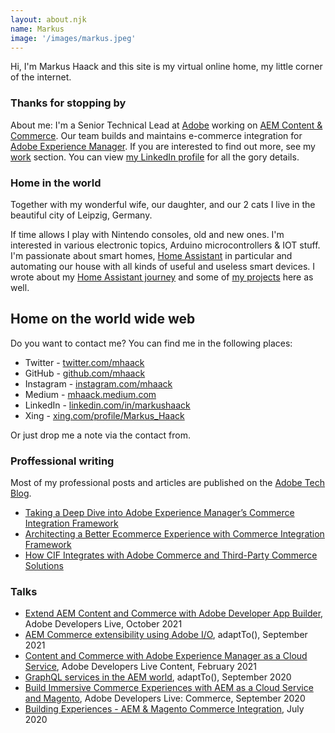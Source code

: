 ```yaml
---
layout: about.njk
name: Markus
image: '/images/markus.jpeg'
---
```


Hi, I'm Markus Haack and this site is my virtual online home, my little corner of the internet.

### Thanks for stopping by

About me: I'm a Senior Technical Lead at [Adobe](https://www.adobe.com) working on [AEM Content & Commerce](https://experienceleague.adobe.com/docs/experience-manager-cloud-service/content-and-commerce/home.html). Our team builds and maintains e-commerce integration for [Adobe Experience Manager](https://www.adobe.com/marketing/experience-manager.html). If you are interested to find out more, see my [work](/work) section. You can view [my LinkedIn profile](https://de.linkedin.com/in/markushaack/) for all the gory details.

### Home in the world

Together with my wonderful wife, our daughter, and our 2 cats I live in the beautiful city of Leipzig, Germany.

If time allows I play with Nintendo consoles, old and new ones. I'm interested in various electronic topics, Arduino microcontrollers & IOT stuff. I'm passionate about smart homes, [Home Assistant](https://www.home-assistant.io/) in particular and automating our house with all kinds of useful and useless smart devices. I wrote about my [Home Assistant journey](/home-assistant) and some of [my projects](/projects) here as well.

## Home on the world wide web

Do you want to contact me? You can find me in the following places:

-   Twitter - [twitter.com/mhaack](https://twitter.com/mhaack)
-   GitHub - [github.com/mhaack](https://github.com/mhaack)
-   Instagram - [instagram.com/mhaack](https://instagram.com/mhaack)
-   Medium - [mhaack.medium.com](https://mhaack.medium.com/)
-   LinkedIn - [linkedin.com/in/markushaack](https://de.linkedin.com/in/markushaack)
-   Xing - [xing.com/profile/Markus_Haack](https://www.xing.com/profile/Markus_Haack/)

Or just drop me a note via the contact from.

### Proffessional writing

Most of my professional posts and articles are published on the [Adobe Tech Blog](https://medium.com/adobetech).

-   [Taking a Deep Dive into Adobe Experience Manager’s Commerce Integration Framework](https://medium.com/adobetech/taking-a-deep-dive-into-adobe-experience-managers-commerce-integration-framework-631947b0a9a7)
-   [Architecting a Better Ecommerce Experience with Commerce Integration Framework](https://medium.com/adobetech/architecting-a-better-ecommerce-experience-with-adobe-experience-managers-commerce-integration-712feef5de8)
-   [How CIF Integrates with Adobe Commerce and Third-Party Commerce Solutions](https://medium.com/adobetech/how-cif-integrates-with-adobe-commerce-and-third-party-commerce-solutions-5a5efb8da2a0)

### Talks

-   [Extend AEM Content and Commerce with Adobe Developer App Builder](https://experienceleague.adobe.com/docs/adobe-developers-live-events/events/2021/oct2021/extend-aem-app-builder.html?lang=en), Adobe Developers Live, October 2021
-   [AEM Commerce extensibility using Adobe I/O](https://adapt.to/2021/en/schedule/aem-commerce-extensibility-using-adobe-io.html), adaptTo(), September 2021
-   [Content and Commerce with Adobe Experience Manager as a Cloud Service](https://experienceleague.adobe.com/docs/adobe-developers-live-events/events/2021/feb2021/content-commerce.html?lang=en), Adobe Developers Live Content, February 2021
-   [GraphQL services in the AEM world](https://adapt.to/2020/en/schedule/graphql-services-in-the-aem-world.html), adaptTo(), September 2020
-   [Build Immersive Commerce Experiences with AEM as a Cloud Service and Magento](https://www.youtube.com/watch?v=eTndmm77WII&list=PLcVEYUqU7VRdtIRFszb7IBtAiuuJCfgm1&index=10), Adobe Developers Live: Commerce, September 2020
-   [Building Experiences - AEM & Magento Commerce Integration](/building-experiences-with-aem-and-magento/), July 2020
